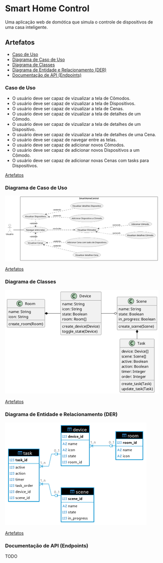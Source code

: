 # Smart Home Control

Uma aplicação web de domótica que simula o controle de dispositivos de uma casa inteligente.

## Artefatos

- [Caso de Uso](#caso-de-uso)
- [Diagrama de Caso de Uso](#diagrama-de-caso-de-uso)
- [Diagrama de Classes](#diagrama-de-classes)
- [Diagrama de Entidade e Relacionamento (DER)](#diagrama-de-entidade-e-relacionamento-der)
- [Documentação de API (Endpoints)](#documentação-de-api-endpoints)

### Caso de Uso

- O usuário deve ser capaz de vizualizar a tela de Cômodos.
- O usuário deve ser capaz de vizualizar a tela de Dispositivos.
- O usuário deve ser capaz de vizualizar a tela de Cenas.
- O usuário deve ser capaz de vizualizar a tela de detalhes de um Cômodo.
- O usuário deve ser capaz de vizualizar a tela de detalhes de um Dispositivo.
- O usuário deve ser capaz de vizualizar a tela de detalhes de uma Cena.
- O usuário deve ser capaz de navegar entre as telas.
- O usuário deve ser capaz de adicionar novos Cômodos.
- O usuário deve ser capaz de adicionar novos Dispositivos a um Cômodo.
- O usuário deve ser capaz de adicionar novas Cenas com tasks para Dispositivos.

[Artefatos](#artefatos)

### Diagrama de Caso de Uso

![Diagrama de Caso de Uso](./images/caso-uso.png)

[Artefatos](#artefatos)

### Diagrama de Classes

![Diagrama de Classes](./images/classes.png)

[Artefatos](#artefatos)

### Diagrama de Entidade e Relacionamento (DER)

![Diagrama de Entidade e Relacionamento](./images/der.png)

[Artefatos](#artefatos)

### Documentação de API (Endpoints)

TODO
